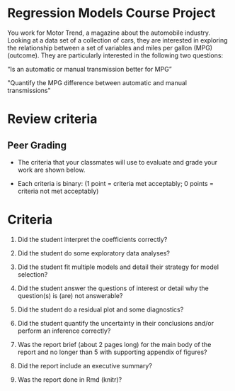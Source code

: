 # Regression Models Course Project

You work for Motor Trend, a magazine about the automobile industry. Looking at a data set of a collection of cars, they are interested in exploring the relationship between a set of variables and miles per gallon (MPG) (outcome). They are particularly interested in the following two questions:

“Is an automatic or manual transmission better for MPG”

"Quantify the MPG difference between automatic and manual transmissions"  

# Review criteria 
## Peer Grading

* The criteria that your classmates will use to evaluate and grade your work are shown below.

* Each criteria is binary: (1 point = criteria met acceptably; 0 points = criteria not met acceptably)

# Criteria

1. Did the student interpret the coefficients correctly?

2. Did the student do some exploratory data analyses?

3. Did the student fit multiple models and detail their strategy for model selection?

4. Did the student answer the questions of interest or detail why the question(s) is (are) not answerable?

5. Did the student do a residual plot and some diagnostics?

6. Did the student quantify the uncertainty in their conclusions and/or perform an inference correctly?

7. Was the report brief (about 2 pages long) for the main body of the report and no longer than 5 with supporting appendix of figures?

8. Did the report include an executive summary?

9. Was the report done in Rmd (knitr)? 
